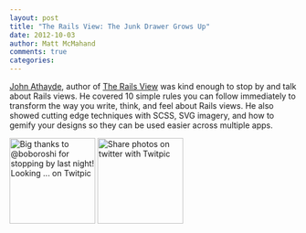 ```yaml
---
layout: post
title: "The Rails View: The Junk Drawer Grows Up"
date: 2012-10-03
author: Matt McMahand
comments: true
categories: 
---
```


[John Athayde](https://twitter.com/boboroshi), author of [The Rails View](http://www.therailsview.com) was kind enough to stop by and talk about Rails views. He covered 10 simple rules you can follow immediately to transform the way you write, think, and feel about Rails views. He also showed cutting edge techniques with SCSS, SVG imagery, and how to gemify your designs so they can be used easier across multiple apps.

<a href="http://twitpic.com/bgj75o" title="Big thanks to @boboroshi for stopping by last night! Looking ... on Twitpic"><img src="http://twitpic.com/show/thumb/bgj75o.jpg" width="150" height="150" alt="Big thanks to @boboroshi for stopping by last night! Looking ... on Twitpic"></a>
<a href="http://twitpic.com/bgj7ic" title="Share photos on twitter with Twitpic"><img src="http://twitpic.com/show/thumb/bgj7ic.jpg" width="150" height="150" alt="Share photos on twitter with Twitpic"></a>

